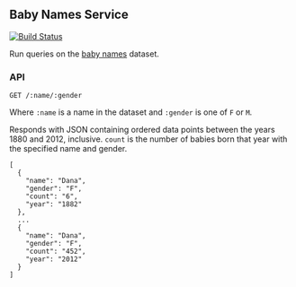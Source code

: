 ## Baby Names Service

[![Build Status](https://travis-ci.org/danasilver/baby-names-service.svg?branch=master)](https://travis-ci.org/danasilver/baby-names-service)

Run queries on the [baby names](https://github.com/danasilver/baby-names-service/blob/master/data/names1880-2012.csv) dataset.

### API

```
GET /:name/:gender
```

Where `:name` is a name in the dataset and `:gender` is one of `F` or `M`.

Responds with JSON containing ordered data points between the years 1880 and
2012, inclusive. `count` is the number of babies born that year with the
specified name and gender.

```
[
  {
    "name": "Dana",
    "gender": "F",
    "count": "6",
    "year": "1882"
  },
  ...
  {
    "name": "Dana",
    "gender": "F",
    "count": "452",
    "year": "2012"
  }
]
```
